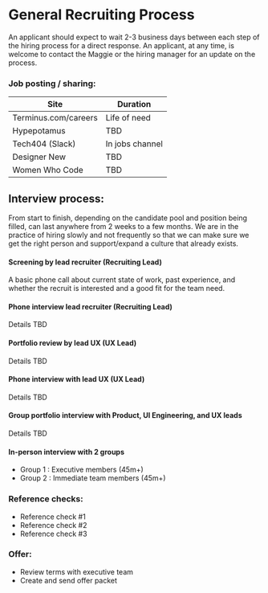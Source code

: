 # General Recruiting Process
An applicant should expect to wait 2-3 business days between each step of the hiring process for a direct response. An applicant, at any time, is welcome to contact the Maggie or the hiring manager for an update on the process.

### Job posting / sharing:
| Site | Duration |
|----------|----------|
| Terminus.com/careers | Life of need |
| Hypepotamus | TBD |
| Tech404 (Slack) | In jobs channel |
| Designer New | TBD |
| Women Who Code | TBD |


## Interview process:
From start to finish, depending on the candidate pool and position being filled, can last anywhere from 2 weeks to a few months. We are in the practice of hiring slowly and not frequently so that we can make sure we get the right person and support/expand a culture that already exists.

#### Screening by lead recruiter (Recruiting Lead)
A basic phone call about current state of work, past experience, and whether the recruit is interested and a good fit for the team need.

#### Phone interview lead recruiter (Recruiting Lead)
Details TBD

#### Portfolio review by lead UX (UX Lead)
Details TBD

#### Phone interview with lead UX (UX Lead)
Details TBD

#### Group portfolio interview with Product, UI Engineering, and UX leads
Details TBD

#### In-person interview with 2 groups
  - Group 1 : Executive members (45m+)
  - Group 2 : Immediate team members (45m+)

### Reference checks:
 - Reference check #1
 - Reference check #2
 - Reference check #3

### Offer:
 - Review terms with executive team
 - Create and send offer packet
